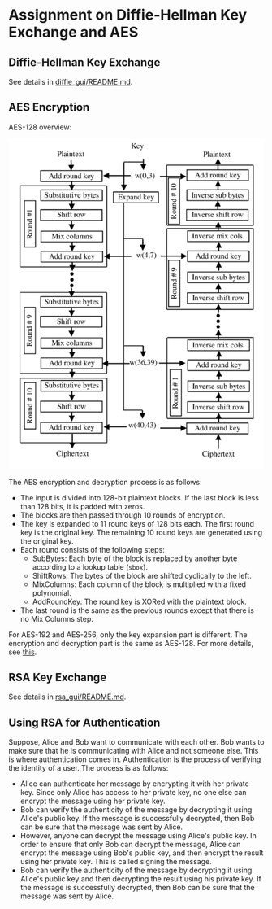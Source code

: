 # Assignment on Diffie-Hellman Key Exchange and AES

## Diffie-Hellman Key Exchange

See details in [diffie_gui/README.md](diffie_gui/README.md).

## AES Encryption

AES-128 overview:

![AES-pipeline](aes-sim.png)

The AES encryption and decryption process is as follows:

- The input is divided into 128-bit plaintext blocks. If the last block is less than 128 bits, it is padded with zeros.
- The blocks are then passed through 10 rounds of encryption.
- The key is expanded to 11 round keys of 128 bits each. The first round key is the original key. The remaining 10 round keys are generated using the original key.
- Each round consists of the following steps:
  - SubBytes: Each byte of the block is replaced by another byte according to a lookup table (`sbox`).
  - ShiftRows: The bytes of the block are shifted cyclically to the left.
  - MixColumns: Each column of the block is multiplied with a fixed polynomial.
  - AddRoundKey: The round key is XORed with the plaintext block.
- The last round is the same as the previous rounds except that there is no Mix Columns step.

For AES-192 and AES-256, only the key expansion part is different. The encryption and decryption part is the same as AES-128. For more details, see [this](https://crypto.stackexchange.com/a/2496/109182).

## RSA Key Exchange

See details in [rsa_gui/README.md](rsa_gui/README.md).

## Using RSA for Authentication

Suppose, Alice and Bob want to communicate with each other. Bob wants to make sure that he is communicating with Alice and not someone else. This is where authentication comes in. Authentication is the process of verifying the identity of a user. The process is as follows:

- Alice can authenticate her message by encrypting it with her private key. Since only Alice has access to her private key, no one else can encrypt the message using her private key.
- Bob can verify the authenticity of the message by decrypting it using Alice's public key. If the message is successfully decrypted, then Bob can be sure that the message was sent by Alice.
- However, anyone can decrypt the message using Alice's public key. In order to ensure that only Bob can decrypt the message, Alice can encrypt the message using Bob's public key, and then encrypt the result using her private key. This is called signing the message.
- Bob can verify the authenticity of the message by decrypting it using Alice's public key and then decrypting the result using his private key. If the message is successfully decrypted, then Bob can be sure that the message was sent by Alice.
